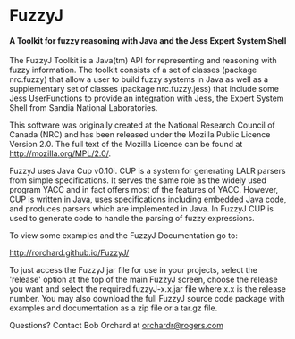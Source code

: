 FuzzyJ
======

#### A Toolkit for fuzzy reasoning with Java and the Jess Expert System Shell

The FuzzyJ Toolkit is a Java(tm) API for representing and reasoning with fuzzy information. The toolkit consists of a set of classes (package nrc.fuzzy) that allow a user to build fuzzy systems in Java as well as a supplementary set of classes (package nrc.fuzzy.jess) that include some Jess UserFunctions to provide an integration with Jess, the Expert System Shell from Sandia National Laboratories.

This software was originally created at the National Research Council of Canada (NRC) and has been released under the Mozilla Public Licence Version 2.0. The full text of the Mozilla Licence can be found at http://mozilla.org/MPL/2.0/.

FuzzyJ uses Java Cup v0.10i. CUP is a system for generating LALR parsers from simple specifications. It serves the same role as the widely used program YACC and in fact offers most of the features of YACC. However, CUP is written in Java, uses specifications including embedded Java code, and produces parsers which are implemented in Java. In FuzzyJ CUP is used to generate code to handle the parsing of fuzzy expressions.

To view some examples and the FuzzyJ Documentation go to:

   http://rorchard.github.io/FuzzyJ/

To just access the FuzzyJ jar file for use in your projects, select the 'release' option at the top of the main FuzzyJ screen, choose the release you want and select the required fuzzyJ-x.x.jar file where x.x is the release number. You may also download the full FuzzyJ source code package with examples and documentation as a zip file or a tar.gz file.

Questions? Contact Bob Orchard at orchardr@rogers.com

